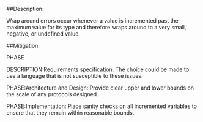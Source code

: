 ##Description:

Wrap around errors occur whenever a value is incremented past the maximum value for its type and therefore wraps around to a very small, negative, or undefined value.



##Mitigation:


PHASE

DESCRIPTION:Requirements specification: The choice could be made to use a language that is not susceptible to these issues.

PHASE:Architecture and Design:
Provide clear upper and lower bounds on the scale of any protocols designed.

PHASE:Implementation:
Place sanity checks on all incremented variables to ensure that they remain within reasonable bounds.

